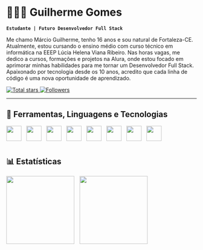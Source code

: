 # 👨🏻‍💻 Guilherme Gomes

**`Estudante | Futuro Desenvolvedor Full Stack`**

Me chamo Márcio Guilherme, tenho 16 anos e sou natural de Fortaleza-CE. Atualmente, estou cursando o ensino médio com curso técnico em informática na EEEP Lúcia Helena Viana Ribeiro. Nas horas vagas, me dedico a cursos, formações e projetos na Alura, onde estou focado em aprimorar minhas habilidades para me tornar um Desenvolvedor Full Stack. Apaixonado por tecnologia desde os 10 anos, acredito que cada linha de código é uma nova oportunidade de aprendizado.

<p align="left">
    <a href="https://github.com/mguilhermegomes?tab=repositories&sort=stargazers">
        <img 
            alt="Total stars" 
            title="Total de estrelas GitHub" 
            src="https://custom-icon-badges.demolab.com/github/stars/mguilhermegomes?color=55960c&style=for-the-badge&labelColor=488207&logo=star&label=estrelas"
        />
    </a>
    <a href="https://github.com/mguilhermegomes?tab=followers">
        <img 
            alt="Followers" 
            title="Me siga no GitHub" 
            src="https://custom-icon-badges.demolab.com/github/followers/mguilhermegomes?color=236ad3&labelColor=1155ba&style=for-the-badge&logo=github&label=Followers&logoColor=white"
        />
    </a>
</p>

---

## 🤖 Ferramentas, Linguagens e Tecnologias

<img
    align="left"
    width="40px"
    style="padding-right: 10px;"
    src="https://cdn.jsdelivr.net/gh/devicons/devicon@latest/icons/html5/html5-original.svg"
/>

<img
    align="left"
    width="40px"
    style="padding-right: 10px;"
    src="https://cdn.jsdelivr.net/gh/devicons/devicon@latest/icons/css3/css3-original.svg"
/>

<img
    align="left"
    width="40px"
    style="padding-right: 10px;"
    src="https://cdn.jsdelivr.net/gh/devicons/devicon@latest/icons/git/git-original.svg"
/>

<img
    align="left"
    width="40px"
    style="padding-right: 10px;"
    src="https://images.icon-icons.com/3685/PNG/512/github_logo_icon_229278.png"
/>

<img
    align="left"
    width="40px"
    style="padding-right: 10px;"
    src="https://img.icons8.com/?size=100&id=UECmBSgBOvPT&format=png&color=000000"
/>

<img
    align="left"
    width="40px"
    style="padding-right: 10px;"
    src="https://cdn3.iconfinder.com/data/icons/flat-design-spreadsheet-set-5/24/macros-vba-512.png"
/>

<img
    align="left"
    width="40px"
    style="padding-right: 10px;"
    src="https://cdn.jsdelivr.net/gh/devicons/devicon@latest/icons/photoshop/photoshop-original.svg"
/>


<img
    align="left"
    width="40px"
    style="padding-right: 10px;"
    src="https://cdn-icons-png.flaticon.com/512/5968/5968525.png"
/>

<br>
<br>
<br>

## 📊 Estatísticas

<div>
    <img loading="lazy" height="180em" style="padding-right: 10px;" src="https://github-readme-stats.vercel.app/api?username=mguilhermegomes&show_icons=true&theme=react&include_all_commits=true&count_private=true"/>
    <img loading="lazy" height="180em" src="https://github-readme-stats.vercel.app/api/top-langs/?username=mguilhermegomes&layout=compact&langs_count=7&theme=react"/>
</div>
